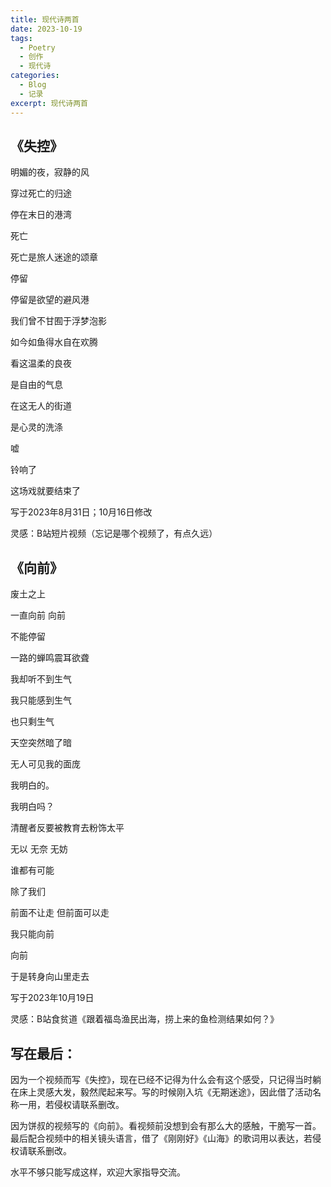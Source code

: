 ```yaml
---
title: 现代诗两首
date: 2023-10-19
tags:
  - Poetry
  - 创作
  - 现代诗
categories:
  - Blog
  - 记录
excerpt: 现代诗两首
---
```



## 《失控》

明媚的夜，寂静的风

穿过死亡的归途

停在末日的港湾

死亡

死亡是旅人迷途的颂章

停留

停留是欲望的避风港

我们曾不甘囿于浮梦泡影

如今如鱼得水自在欢腾

看这温柔的良夜

是自由的气息

在这无人的街道

是心灵的洗涤

嘘

铃响了

这场戏就要结束了


写于2023年8月31日；10月16日修改

灵感：B站短片视频（忘记是哪个视频了，有点久远）


## 《向前》

废土之上

一直向前 向前

不能停留

一路的蝉鸣震耳欲聋

我却听不到生气

我只能感到生气

也只剩生气

天空突然暗了暗

无人可见我的面庞

我明白的。

我明白吗？

清醒者反要被教育去粉饰太平

无以 无奈 无妨

谁都有可能

除了我们

前面不让走 但前面可以走

我只能向前

向前

于是转身向山里走去


写于2023年10月19日

灵感：B站食贫道《跟着福岛渔民出海，捞上来的鱼检测结果如何？》


## 写在最后：

因为一个视频而写《失控》，现在已经不记得为什么会有这个感受，只记得当时躺在床上灵感大发，毅然爬起来写。写的时候刚入坑《无期迷途》，因此借了活动名称一用，若侵权请联系删改。

因为饼叔的视频写的《向前》。看视频前没想到会有那么大的感触，干脆写一首。最后配合视频中的相关镜头语言，借了《刚刚好》《山海》的歌词用以表达，若侵权请联系删改。

水平不够只能写成这样，欢迎大家指导交流。
